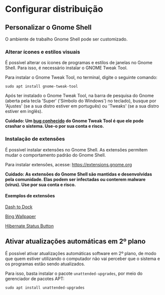 # Configurar distribuição

## Personalizar o Gnome Shell

O ambiente de trabalho Gnome Shell pode ser customizado.

### Alterar ícones e estilos visuais

É possível alterar os ícones de programas e estilos de janelas no Gnome Shell. Para isso, é necessário instalar o GNOME Tweak Tool.

Para instalar o Gnome Tweak Tool, no terminal, digite o seguinte comando:

```
sudo apt install gnome-tweak-tool
```

Após ter instalado o Gnome Tweak Tool, na barra de pesquisa do Gnome (aberta pela tecla 'Super' ('Símbolo do Windows') no teclado), busque por 'Ajustes' (se a sua distro estiver em português) ou 'Tweaks' (se a sua distro estiver em inglês).

**Cuidado: Um [bug conhecido](https://askubuntu.com/questions/1513701/gnome-tweak-tool-crashes-ubuntu-24-04lts-with-gnome-v46) do Gnome Tweak Tool é que ele pode crashar o sistema. Use-o por sua conta e risco.**

### Instalação de extensões

É possível instalar extensões no Gnome Shell. As extensões permitem mudar o comportamento padrão do Gnome Shell.

Para instalar extensões, acesse: https://extensions.gnome.org

**Cuidado: As extensões do Gnome Shell são mantidas e desenvolvidas pela comunidade. Elas podem ser infectadas ou conterem malware (vírus). Use por sua conta e risco.**

#### Exemplos de extensões

[Dash to Dock](https://extensions.gnome.org/extension/307/dash-to-dock/)

[Bing Wallpaper](https://extensions.gnome.org/extension/1262/bing-wallpaper-changer/)

[Hibernate Status Button](https://extensions.gnome.org/extension/755/hibernate-status-button/)

## Ativar atualizações automáticas em 2º plano

É possível ativar atualizações automáticas software em 2º plano, de modo que quem estiver utilizando o computador não vai perceber que o sistema e os programas estão sendo atualizados.

Para isso, basta instalar o pacote ```unattended-upgrades```, por meio do gerenciador de pacotes APT:

```
sudo apt install unattended-upgrades
```
